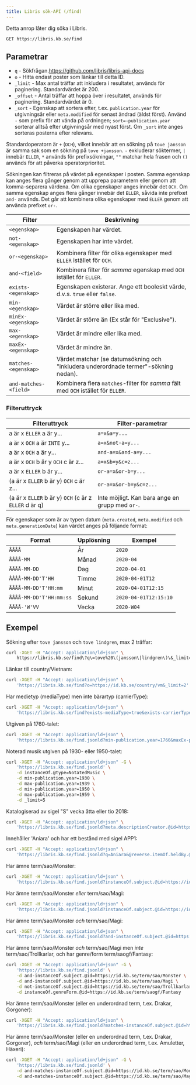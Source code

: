 ```yaml
---
title: Libris sök-API (/find)
---
```


Detta anrop låter dig söka i Libris.

```
GET https://libris.kb.se/find
```

## Parametrar

* `q` - Sökfrågan.https://github.com/libris/libris-api-docs
* `o` - Hitta endast poster som länkar till detta ID.
* `_limit` - Max antal träffar att inkludera i resultatet, används för
  paginering. Standardvärdet är 200.
* `_offset` - Antal träffar att hoppa över i resultatet, används för
  paginering. Standardvärdet är 0.
* `_sort` - Egenskap att sortera efter, t.ex. `publication.year` för utgivningsår eller `meta.modified` för senast ändrad (äldst först). Använd `-` som prefix för att vända på ordningen; `sort=-publication.year` sorterar alltså efter utgivningsår med nyast först. Om `_sort` inte anges sorteras posterna efter relevans.

Standardoperatorn är `+` (`OCH`), vilket innebär att en sökning på `tove jansson` är
samma sak som en sökning på `tove +jansson`. `-` exkluderar söktermer, `|`
innebär `ELLER`, `*` används för prefixsökningar, `""` matchar hela frasen och
`()` används för att påverka operatorprioritet.

Sökningen kan filtreras på värdet på egenskaper i posten. Samma egenskap kan anges flera gånger genom
att upprepa parametern eller genom att komma-separera värdena. Om olika egenskaper anges innebär det 
`OCH`. Om samma egenskap anges flera gånger innebär det `ELLER`, såvida inte prefixet `and-` används.
Det går att kombinera olika egenskaper med `ELLER` genom att använda prefixet `or-`.

| Filter | Beskrivning |
| ------ | ----------- | 
| `<egenskap>`          | Egenskapen har värdet.
| `not-<egenskap>`      | Egenskapen har inte värdet.
| `or-<egenskap>`       | Kombinera filter för olika egenskaper med `ELLER` istället för `OCH`.
| `and-<field>`         | Kombinera filter för _samma_ egenskap med `OCH` istället för `ELLER`.
| `exists-<egenskap>`   | Egenskapen existerar. Ange ett booleskt värde, d.v.s. `true` eller `false`.
| `min-<egenskap>`      | Värdet är större eller lika med.
| `minEx-<egenskap>`    | Värdet är större än (Ex står för "Exclusive").
| `max-<egenskap>`      | Värdet är mindre eller lika med.
| `maxEx-<egenskap>`    | Värdet är mindre än.
| `matches-<egenskap>`  | Värdet matchar (se datumsökning och "inkludera underordnade termer"-sökning nedan).
| `and-matches-<field>` | Kombinera flera `matches`-filter för _samma_ fält med `OCH` istället för `ELLER`.

### Filteruttryck

 Filteruttryck                                        | Filter-parametrar    
-------------------------------------------------------|-----------------------                 
 a är x `ELLER` a är y...                              | `a=x&a=y...`
 a är x `OCH` a är `INTE` y...                         | `a=x&not-a=y...`
 a är x `OCH` a är y...                                | `and-a=x&and-a=y...`
 a är x `OCH` b är y `OCH` c är z...                   | `a=x&b=y&c=z...`
 a är x `ELLER` b är y...                              | `or-a=x&or-b=y...`          
 (a är x `ELLER` b är y) `OCH` c är z...               | `or-a=x&or-b=y&c=z...`  
 (a är x `ELLER` b är y) `OCH` (c är z `ELLER` d är q) | Inte möjligt. Kan bara ange en grupp med `or-`.                    

För egenskaper som är av typen datum (`meta.created`, `meta.modified` och `meta.generationDate`)
kan värdet anges på följande format:

| Format                  | Upplösning | Exempel               |
|-------------------------|------------|-----------------------|
| `ÅÅÅÅ`                  | År         | `2020`                |
| `ÅÅÅÅ-MM`               | Månad      | `2020-04`             |
| `ÅÅÅÅ-MM-DD`            | Dag        | `2020-04-01`          |
| `ÅÅÅÅ-MM-DD'T'HH`       | Timme      | `2020-04-01T12`       |
| `ÅÅÅÅ-MM-DD'T'HH:mm`    | Minut      | `2020-04-01T12:15`    |
| `ÅÅÅÅ-MM-DD'T'HH:mm:ss` | Sekund     | `2020-04-01T12:15:10` |
| `ÅÅÅÅ-'W'VV`            | Vecka      | `2020-W04`            |

## Exempel

Sökning efter `tove jansson` och `tove lindgren`, max 2 träffar:
```bash
curl -XGET -H "Accept: application/ld+json" \
    https://libris.kb.se/find\?q\=tove%20\(jansson\|lindgren\)\&_limit=2
```

Länkar till country/Vietnam:
```bash
curl -XGET -H "Accept: application/ld+json" \
    'https://libris.kb.se/find?o=https://id.kb.se/country/vm&_limit=2'
```

Har medietyp (mediaType) men inte bärartyp (carrierType):
```bash
curl -XGET -H "Accept: application/ld+json" \
    'https://libris.kb.se/find?exists-mediaType=true&exists-carrierType=false'
```

Utgiven på 1760-talet:
```bash
curl -XGET -H "Accept: application/ld+json" \
    'https://libris.kb.se/find.jsonld?min-publication.year=1760&maxEx-publication.year=1770&_limit=5'
```

Noterad musik utgiven på 1930- eller 1950-talet:
```bash
curl -XGET -H "Accept: application/ld+json" -G \
    'https://libris.kb.se/find.jsonld' \
    -d instanceOf.@type=NotatedMusic \
    -d min-publication.year=1930 \
    -d max-publication.year=1939 \
    -d min-publication.year=1950 \
    -d max-publication.year=1959 \
    -d _limit=5
```

Katalogiserad av sigel "S" vecka åtta eller tio 2018:
```bash
curl -XGET -H "Accept: application/ld+json" \
    'https://libris.kb.se/find.jsonld?meta.descriptionCreator.@id=https://libris.kb.se/library/S&matches-meta.created=2018-W08,2018-W10&_limit=2'
```

Innehåller 'Aniara' och har ett bestånd med sigel APP1:
```bash
curl -XGET -H "Accept: application/ld+json" \
    'https://libris.kb.se/find.jsonld?q=Aniara&@reverse.itemOf.heldBy.@id=https://libris.kb.se/library/APP1'
```

Har ämne term/sao/Monster:
```bash
curl -XGET -H "Accept: application/ld+json" \
    'https://libris.kb.se/find.jsonld?instanceOf.subject.@id=https://id.kb.se/term/sao/Monster'
```

Har ämne term/sao/Monster _eller_ term/sao/Magi:
```bash
curl -XGET -H "Accept: application/ld+json" \
    'https://libris.kb.se/find.jsonld?instanceOf.subject.@id=https://id.kb.se/term/sao/Monster&instanceOf.subject.@id=https://id.kb.se/term/sao/Magi'
```

Har ämne term/sao/Monster _och_ term/sao/Magi:
```bash
curl -XGET -H "Accept: application/ld+json" \
    'https://libris.kb.se/find.jsonld?and-instanceOf.subject.@id=https://id.kb.se/term/sao/Monster&and-instanceOf.subject.@id=https://id.kb.se/term/sao/Magi'
```

Har ämne term/sao/Monster _och_ term/sao/Magi men _inte_ term/sao/Trollkarlar,
och har genre/form term/saogf/Fantasy:
```bash
curl -XGET -H "Accept: application/ld+json" -G \
    'https://libris.kb.se/find.jsonld' \
    -d and-instanceOf.subject.@id=https://id.kb.se/term/sao/Monster \
    -d and-instanceOf.subject.@id=https://id.kb.se/term/sao/Magi \
    -d not-instanceOf.subject.@id=https://id.kb.se/term/sao/Trollkarlar \
    -d instanceOf.genreForm.@id=https://id.kb.se/term/saogf/Fantasy
```

Har ämne term/sao/Monster (eller en underordnad term, t.ex. Drakar, Gorgoner):
```bash
curl -XGET -H "Accept: application/ld+json" \
    'https://libris.kb.se/find.jsonld?matches-instanceOf.subject.@id=https://id.kb.se/term/sao/Monster'
```

Har ämne term/sao/Monster (eller en underordnad term, t.ex. Drakar, Gorgoner), _och_ term/sao/Magi (eller en underordnad term,
t.ex. Amuletter, Häxeri):
```bash
curl -XGET -H "Accept: application/ld+json" -G \
    'https://libris.kb.se/find.jsonld' \
    -d and-matches-instanceOf.subject.@id=https://id.kb.se/term/sao/Monster \
    -d and-matches-instanceOf.subject.@id=https://id.kb.se/term/sao/Magi
```
